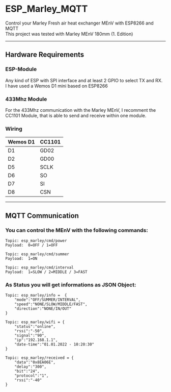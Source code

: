 # ESP_Marley_MQTT
Control your Marley Fresh air heat exchanger MEnV with ESP8266 and MQTT  
This project was tested with Marley MEnV 180mm (1. Edition)

---

## Hardware Requirements

### ESP-Module
Any kind of ESP with SPI interface and at least 2 GPIO to select TX and RX.  
I have used a Wemos D1 mini based on ESP8266

### 433Mhz Module
For the 433Mhz communication with the Marley MEnV, I recomment the CC1101 Module, that is able to send and receive within one module.

### Wiring

Wemos D1 | CC1101
---------|-------
D1       | GD02
D2       | GD00
D5       | SCLK
D6       | SO
D7       | SI
D8       | CSN


---

## MQTT Communication

### You can control the MEnV with the following commands:

```
Topic: esp_marley/cmd/power  
Payload:  0=OFF / 1=OFF

Topic: esp_marley/cmd/summer  
Payload:  1=ON

Topic: esp_marley/cmd/interval  
Payload:  1=SLOW / 2=MIDDLE / 3=FAST
```

### As Status you will get informations as JSON Object:

```
Topic: esp_marley/info =  {  
    "mode":"OFF/SUMMER/INTERVAL",  
    "speed":"NONE/SLOW/MIDDLE/FAST",  
    "direction":"NONE/IN/OUT"  
}

Topic: esp_marley/wifi = {  
    "status":"online",  
    "rssi":"-50",  
    "signal":"90",  
    "ip":"192.168.1.1",  
    "date-time":"01.01.2022 - 10:20:30"  
}

Topic: esp_marley/received = {  
    "data":"0x8EA06E",  
    "delay":"300",  
    "bit":"24",  
    "protocol":"1",  
    "rssi":"-40"  
}  
```
